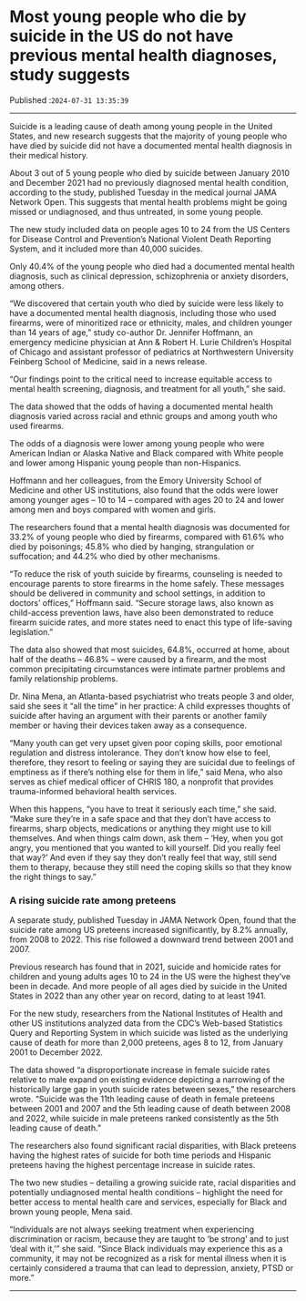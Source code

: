 # Most young people who die by suicide in the US do not have previous mental health diagnoses, study suggests

Published :`2024-07-31 13:35:39`

---

Suicide is a leading cause of death among young people in the United States, and new research suggests that the majority of young people who have died by suicide did not have a documented mental health diagnosis in their medical history.

About 3 out of 5 young people who died by suicide between January 2010 and December 2021 had no previously diagnosed mental health condition, according to the study, published Tuesday in the medical journal JAMA Network Open. This suggests that mental health problems might be going missed or undiagnosed, and thus untreated, in some young people.

The new study included data on people ages 10 to 24 from the US Centers for Disease Control and Prevention’s National Violent Death Reporting System, and it included more than 40,000 suicides.

Only 40.4% of the young people who died had a documented mental health diagnosis, such as clinical depression, schizophrenia or anxiety disorders, among others.

“We discovered that certain youth who died by suicide were less likely to have a documented mental health diagnosis, including those who used firearms, were of minoritized race or ethnicity, males, and children younger than 14 years of age,” study co-author Dr. Jennifer Hoffmann, an emergency medicine physician at Ann & Robert H. Lurie Children’s Hospital of Chicago and assistant professor of pediatrics at Northwestern University Feinberg School of Medicine, said in a news release.

“Our findings point to the critical need to increase equitable access to mental health screening, diagnosis, and treatment for all youth,” she said.

The data showed that the odds of having a documented mental health diagnosis varied across racial and ethnic groups and among youth who used firearms.

The odds of a diagnosis were lower among young people who were American Indian or Alaska Native and Black compared with White people and lower among Hispanic young people than non-Hispanics.

Hoffmann and her colleagues, from the Emory University School of Medicine and other US institutions, also found that the odds were lower among younger ages – 10 to 14 – compared with ages 20 to 24 and lower among men and boys compared with women and girls.

The researchers found that a mental health diagnosis was documented for 33.2% of young people who died by firearms, compared with 61.6% who died by poisonings; 45.8% who died by hanging, strangulation or suffocation; and 44.2% who died by other mechanisms.

“To reduce the risk of youth suicide by firearms, counseling is needed to encourage parents to store firearms in the home safely. These messages should be delivered in community and school settings, in addition to doctors’ offices,” Hoffmann said. “Secure storage laws, also known as child-access prevention laws, have also been demonstrated to reduce firearm suicide rates, and more states need to enact this type of life-saving legislation.”

The data also showed that most suicides, 64.8%, occurred at home, about half of the deaths – 46.8% – were caused by a firearm, and the most common precipitating circumstances were intimate partner problems and family relationship problems.

Dr. Nina Mena, an Atlanta-based psychiatrist who treats people 3 and older, said she sees it “all the time” in her practice: A child expresses thoughts of suicide after having an argument with their parents or another family member or having their devices taken away as a consequence.

“Many youth can get very upset given poor coping skills, poor emotional regulation and distress intolerance. They don’t know how else to feel, therefore, they resort to feeling or saying they are suicidal due to feelings of emptiness as if there’s nothing else for them in life,” said Mena, who also serves as chief medical officer of CHRIS 180, a nonprofit that provides trauma-informed behavioral health services.

When this happens, “you have to treat it seriously each time,” she said. “Make sure they’re in a safe space and that they don’t have access to firearms, sharp objects, medications or anything they might use to kill themselves. And when things calm down, ask them – ‘Hey, when you got angry, you mentioned that you wanted to kill yourself. Did you really feel that way?’ And even if they say they don’t really feel that way, still send them to therapy, because they still need the coping skills so that they know the right things to say.”

### A rising suicide rate among preteens

A separate study, published Tuesday in JAMA Network Open, found that the suicide rate among US preteens increased significantly, by 8.2% annually, from 2008 to 2022. This rise followed a downward trend between 2001 and 2007.

Previous research has found that in 2021, suicide and homicide rates for children and young adults ages 10 to 24 in the US were the highest they’ve been in decade. And more people of all ages died by suicide in the United States in 2022 than any other year on record, dating to at least 1941.

For the new study, researchers from the National Institutes of Health and other US institutions analyzed data from the CDC’s Web-based Statistics Query and Reporting System in which suicide was listed as the underlying cause of death for more than 2,000 preteens, ages 8 to 12, from January 2001 to December 2022.

The data showed “a disproportionate increase in female suicide rates relative to male expand on existing evidence depicting a narrowing of the historically large gap in youth suicide rates between sexes,” the researchers wrote. “Suicide was the 11th leading cause of death in female preteens between 2001 and 2007 and the 5th leading cause of death between 2008 and 2022, while suicide in male preteens ranked consistently as the 5th leading cause of death.”

The researchers also found significant racial disparities, with Black preteens having the highest rates of suicide for both time periods and Hispanic preteens having the highest percentage increase in suicide rates.

The two new studies – detailing a growing suicide rate, racial disparities and potentially undiagnosed mental health conditions – highlight the need for better access to mental health care and services, especially for Black and brown young people, Mena said.

“Individuals are not always seeking treatment when experiencing discrimination or racism, because they are taught to ‘be strong’ and to just ‘deal with it,’” she said. “Since Black individuals may experience this as a community, it may not be recognized as a risk for mental illness when it is certainly considered a trauma that can lead to depression, anxiety, PTSD or more.”

---

